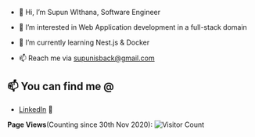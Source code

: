 - 👋 Hi, I’m Supun WIthana, Software Engineer
- 👀 I’m interested in Web Application development in a full-stack domain
- 🌱 I’m currently learning Nest.js & Docker

- 📫 Reach me via supunisback@gmail.com

<!---
SupunSPWithana/SupunSPWithana is a ✨ special ✨ repository because its `README.md` (this file) appears on your GitHub profile.
You can click the Preview link to take a look at your changes.
- 💞️ I’m looking to collaborate on anything
--->
## 📫 You can find me @
<!-- YOU-CAN-FIND-ME:START -->
- [LinkedIn]([https://www.linkedin.com/in/tapasadhikary/](https://www.linkedin.com/in/supun-withana/)https://www.linkedin.com/in/supun-withana/) 💼
<!-- YOU-CAN-FIND-ME:END -->

**Page Views**(Counting since 30th Nov 2020): ![Visitor Count](https://profile-counter.glitch.me/SupunSPWithana/count.svg)
